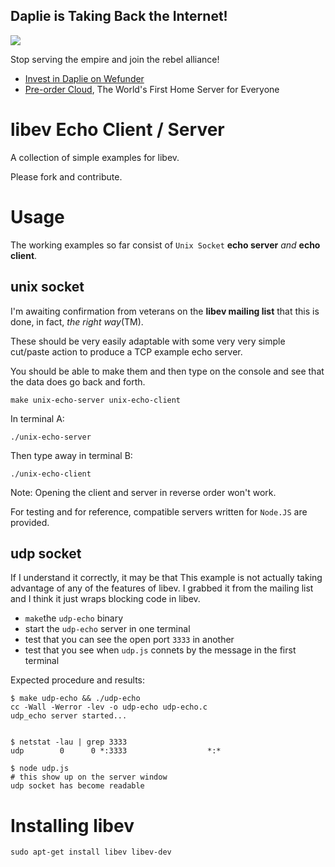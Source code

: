 Daplie is Taking Back the Internet!
--------------

[![](https://daplie.github.com/igg/images/ad-developer-rpi-white-890x275.jpg?v2)](https://daplie.com/preorder/)

Stop serving the empire and join the rebel alliance!

* [Invest in Daplie on Wefunder](https://daplie.com/invest/)
* [Pre-order Cloud](https://daplie.com/preorder/), The World's First Home Server for Everyone

libev Echo Client / Server
====

A collection of simple examples for libev.

Please fork and contribute.

Usage
====

The working examples so far consist of `Unix Socket` **echo server** *and* **echo client**.

unix socket
----

I'm awaiting confirmation from veterans on the **libev mailing list** that this is done, in fact, *the right way*(TM).

These should be very easily adaptable with some very very simple cut/paste action to produce a TCP example echo server.

You should be able to make them and then type on the console and see that the data does go back and forth.

    make unix-echo-server unix-echo-client

In terminal A:

    ./unix-echo-server

Then type away in terminal B:

    ./unix-echo-client

Note: Opening the client and server in reverse order won't work.

For testing and for reference, compatible servers written for `Node.JS` are provided.

udp socket
----

If I understand it correctly, it may be that This example is not actually taking
advantage of any of the features of libev.
I grabbed it from the mailing list and I think it just wraps blocking code in libev.

  * `make`the `udp-echo` binary
  * start the `udp-echo` server in one terminal
  * test that you can see the open port `3333` in another
  * test that you see when `udp.js` connets by the message in the first terminal

Expected procedure and results:

    $ make udp-echo && ./udp-echo
    cc -Wall -Werror -lev -o udp-echo udp-echo.c
    udp_echo server started...


    $ netstat -lau | grep 3333
    udp        0      0 *:3333                  *:*

    $ node udp.js
    # this show up on the server window
    udp socket has become readable

Installing libev
====

    sudo apt-get install libev libev-dev

